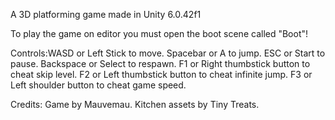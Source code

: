 A 3D platforming game made in Unity 6.0.42f1

To play the game on editor you must open the boot scene called "Boot"!

Controls:WASD or Left Stick to move.
Spacebar or A to jump.
ESC or Start to pause.
Backspace or Select to respawn.
F1 or Right thumbstick button to cheat skip level.
F2 or Left thumbstick button to cheat infinite jump.
F3 or Left shoulder button to cheat game speed.

Credits:
Game by Mauvemau.
Kitchen assets by Tiny Treats.
